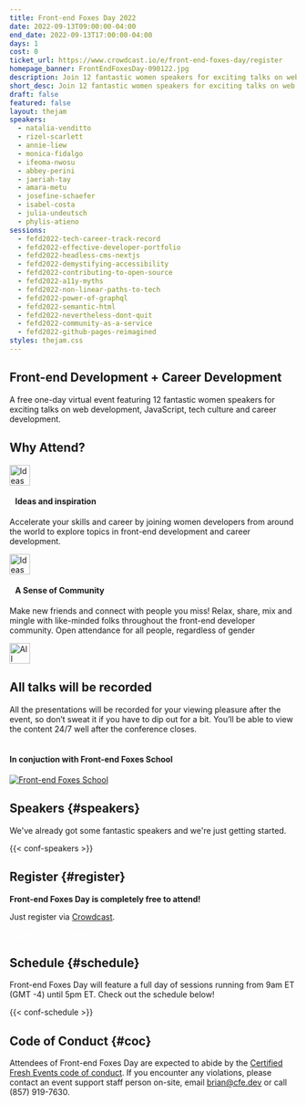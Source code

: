 ```yaml
---
title: Front-end Foxes Day 2022
date: 2022-09-13T09:00:00-04:00
end_date: 2022-09-13T17:00:00-04:00
days: 1
cost: 0
ticket_url: https://www.crowdcast.io/e/front-end-foxes-day/register
homepage_banner: FrontEndFoxesDay-090122.jpg
description: Join 12 fantastic women speakers for exciting talks on web development, JavaScript, tech culture and career development.
short_desc: Join 12 fantastic women speakers for exciting talks on web development, JavaScript, tech culture and career development.
draft: false
featured: false
layout: thejam
speakers:
  - natalia-venditto
  - rizel-scarlett
  - annie-liew
  - monica-fidalgo
  - ifeoma-nwosu
  - abbey-perini
  - jaeriah-tay
  - amara-metu
  - josefine-schaefer
  - isabel-costa
  - julia-undeutsch
  - phylis-atieno
sessions:
  - fefd2022-tech-career-track-record
  - fefd2022-effective-developer-portfolio
  - fefd2022-headless-cms-nextjs
  - fefd2022-demystifying-accessibility
  - fefd2022-contributing-to-open-source
  - fefd2022-a11y-myths
  - fefd2022-non-linear-paths-to-tech
  - fefd2022-power-of-graphql
  - fefd2022-semantic-html
  - fefd2022-nevertheless-dont-quit
  - fefd2022-community-as-a-service
  - fefd2022-github-pages-reimagined
styles: thejam.css
---
```


## Front-end Development + Career Development

A free one-day virtual event featuring 12 fantastic women speakers for exciting talks on web development, JavaScript, tech culture and career development.

## Why Attend?

<div class="container px-6 mx-auto mt-8">
  <div class="grid gap-8 lg:grid-cols-2">
    <article>
      <div class="flex items-center mb-8">
      <p><img src="/img/thejam/iconmonstr-idea-7-1.svg" alt="Ideas and Inspiration" width="36" height="36"></p>
      <h4 style="margin-left:.7em">Ideas and inspiration</h4>
      </div>
      <p class="text-base">Accelerate your skills and career by joining women developers from around the world to explore topics in front-end development and career development.</p>
    </article>
    <article>
      <div class="flex items-center mb-8">
      <p><img src="/img/thejam/iconmonstr-friend-3-1.svg" alt="Ideas and Inspiration" width="36" height="36"></p>
      <h4 style="margin-left:.7em">A Sense of Community</h4>
      </div>
      <p class="text-base">Make new friends and connect with people you miss! Relax, share, mix and mingle with like-minded folks throughout the front-end developer community. Open attendance for all people, regardless of gender</p>
    </article>
  </div>
</div>

<section class="mt-28 border border-gray-300 rounded">
  <div class="flex flex-col items-center justify-center p-6 pt-6 pb-4 text-center rounded highlight-pattern-signal">
    <span class="flex items-center justify-center flex-shrink-0 w-24 h-24 mr-4 -mt-20 rounded-full bg-lightBlue" aria-hidden="true">
      <img src="/img/thejam/iconmonstr-video-camera-1-1.svg" alt="All talks will be recorded" width="36" height="36">
    </span>
    <h2 class="mt-4 mb-2 text-3xl font-bold leading-tight text-blue">All talks will be recorded</a></h2>
  </div>
  <div class="p-6">
    All the presentations will be recorded for your viewing pleasure after the event, so don’t sweat it if you have to dip out for a bit. You’ll be able to view the content 24/7 well after the conference closes.
  </div>
</section>

<div class="mt-8 mb-8 flex items-center justify-center w-full">
<a class="button" style="text-decoration:none;color:#FFF" href="https://www.crowdcast.io/e/front-end-foxes-day/register" target="_blank">
 Get Your Free Ticket Today!
</a>
</div>

#### In conjuction with Front-end Foxes School

[![Front-end Foxes School](/img/sponsors/front-end-foxes.png)](https://www.frontendfoxes.org/)

## Speakers {#speakers}

We've already got some fantastic speakers and we're just getting started.

{{< conf-speakers >}}

## Register {#register}

**Front-end Foxes Day is completely free to attend!**

Just register via [Crowdcast](https://www.crowdcast.io/e/front-end-foxes-day/register).

<a class="button" style="text-decoration:none;color:#FFF" href="https://www.crowdcast.io/e/front-end-foxes-day/register" target="_blank">
Register for free today!
</a>

## Schedule {#schedule}

Front-end Foxes Day will feature a full day of sessions running from 9am ET (GMT -4) until 5pm ET. Check out the schedule below!

{{< conf-schedule >}}

## Code of Conduct {#coc}

Attendees of Front-end Foxes Day are expected to abide by the [Certified Fresh Events code of conduct](/conduct). If you encounter any violations, please contact an event support staff person on-site, email [brian@cfe.dev](mailto:brian@cfe.dev) or call (857) 919-7630.
